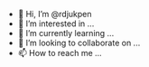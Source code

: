 - 👋 Hi, I’m @rdjukpen
- 👀 I’m interested in ...
- 🌱 I’m currently learning ...
- 💞️ I’m looking to collaborate on ...
- 📫 How to reach me ...

<!---
rdjukpen/rdjukpen is a ✨ special ✨ repository because its `README.md` (this file) appears on your GitHub profile.
You can click the Preview link to take a look at your changes.
--->
